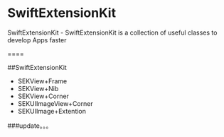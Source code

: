 # SwiftExtensionKit
SwiftExtensionKit - SwiftExtensionKit is a collection of useful classes to develop Apps faster

====

##SwiftExtensionKit
- SEKView+Frame
- SEKView+Nib
- SEKView+Corner
- SEKUIImageView+Corner
- SEKUIImage+Extention

###update。。。
